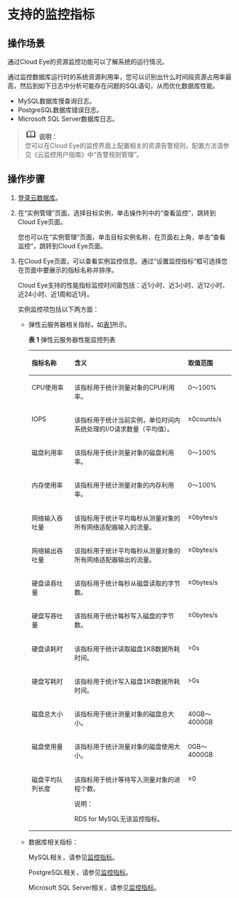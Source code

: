 # 支持的监控指标<a name="rds_06_0001"></a>

## 操作场景<a name="section48273313131053"></a>

通过Cloud Eye的资源监控功能可以了解系统的运行情况。

通过监控数据库运行时的系统资源利用率，您可以识别出什么时间段资源占用率最高，然后到如下日志中分析可能存在问题的SQL语句，从而优化数据库性能。

-   MySQL数据库慢查询日志。
-   PostgreSQL数据库错误日志。
-   Microsoft SQL Server数据库日志。

>![](public_sys-resources/icon-note.gif) **说明：**   
>您可以在Cloud Eye的监控界面上配置相关的资源告警规则，配置方法请参见《云监控用户指南》中“告警规则管理”。  

## 操作步骤<a name="s1feb2fcf34ab4e88a61a1597e2ec8f06"></a>

1.  [登录云数据库](https://support.huaweicloud.com/qs-rds/rds_login.html)。
2.  在“实例管理”页面，选择目标实例，单击操作列中的“查看监控“，跳转到Cloud Eye页面。

    您也可以在“实例管理“页面，单击目标实例名称，在页面右上角，单击“查看监控“，跳转到Cloud Eye页面。

3.  在Cloud Eye页面，可以查看实例监控信息。通过“设置监控指标“框可选择您在页面中要展示的指标名称并排序。

    Cloud Eye支持的性能指标监控时间窗包括：近1小时、近3小时、近12小时、近24小时、近1周和近1月。

    实例监控项包括以下两方面：

    -   弹性云服务器相关指标，如[表1](#table2501556415126)所示。

        **表 1**  弹性云服务器性能监控列表

        <a name="table2501556415126"></a>
        <table><thead align="left"><tr id="row1227696315126"><th class="cellrowborder" valign="top" width="21%" id="mcps1.2.4.1.1"><p id="p5084337715126"><a name="p5084337715126"></a><a name="p5084337715126"></a>指标名称</p>
        </th>
        <th class="cellrowborder" valign="top" width="56.00000000000001%" id="mcps1.2.4.1.2"><p id="p2467289315126"><a name="p2467289315126"></a><a name="p2467289315126"></a>含义</p>
        </th>
        <th class="cellrowborder" valign="top" width="23%" id="mcps1.2.4.1.3"><p id="p5234735015126"><a name="p5234735015126"></a><a name="p5234735015126"></a>取值范围</p>
        </th>
        </tr>
        </thead>
        <tbody><tr id="row5692358915126"><td class="cellrowborder" valign="top" width="21%" headers="mcps1.2.4.1.1 "><p id="p5490996515126"><a name="p5490996515126"></a><a name="p5490996515126"></a>CPU使用率</p>
        </td>
        <td class="cellrowborder" valign="top" width="56.00000000000001%" headers="mcps1.2.4.1.2 "><p id="p1852217115126"><a name="p1852217115126"></a><a name="p1852217115126"></a>该指标用于统计测量对象的CPU利用率。</p>
        </td>
        <td class="cellrowborder" valign="top" width="23%" headers="mcps1.2.4.1.3 "><p id="p2390088615126"><a name="p2390088615126"></a><a name="p2390088615126"></a>0～100%</p>
        </td>
        </tr>
        <tr id="row21596471996"><td class="cellrowborder" valign="top" width="21%" headers="mcps1.2.4.1.1 "><p id="p36363015126"><a name="p36363015126"></a><a name="p36363015126"></a>IOPS</p>
        </td>
        <td class="cellrowborder" valign="top" width="56.00000000000001%" headers="mcps1.2.4.1.2 "><p id="p2945410815126"><a name="p2945410815126"></a><a name="p2945410815126"></a>该指标用于统计当前实例，单位时间内系统处理的I/O请求数量（平均值）。</p>
        </td>
        <td class="cellrowborder" valign="top" width="23%" headers="mcps1.2.4.1.3 "><p id="p3697255815126"><a name="p3697255815126"></a><a name="p3697255815126"></a>≥0counts/s</p>
        </td>
        </tr>
        <tr id="row1323713512918"><td class="cellrowborder" valign="top" width="21%" headers="mcps1.2.4.1.1 "><p id="p3318453015126"><a name="p3318453015126"></a><a name="p3318453015126"></a>磁盘利用率</p>
        </td>
        <td class="cellrowborder" valign="top" width="56.00000000000001%" headers="mcps1.2.4.1.2 "><p id="p359239415126"><a name="p359239415126"></a><a name="p359239415126"></a>该指标用于统计测量对象的磁盘利用率。</p>
        </td>
        <td class="cellrowborder" valign="top" width="23%" headers="mcps1.2.4.1.3 "><p id="p2254847415126"><a name="p2254847415126"></a><a name="p2254847415126"></a>0～100%</p>
        </td>
        </tr>
        <tr id="row1495348415126"><td class="cellrowborder" valign="top" width="21%" headers="mcps1.2.4.1.1 "><p id="p4255025615126"><a name="p4255025615126"></a><a name="p4255025615126"></a>内存使用率</p>
        </td>
        <td class="cellrowborder" valign="top" width="56.00000000000001%" headers="mcps1.2.4.1.2 "><p id="p2401868115126"><a name="p2401868115126"></a><a name="p2401868115126"></a>该指标用于统计测量对象的内存利用率。</p>
        </td>
        <td class="cellrowborder" valign="top" width="23%" headers="mcps1.2.4.1.3 "><p id="p6646497015126"><a name="p6646497015126"></a><a name="p6646497015126"></a>0～100%</p>
        </td>
        </tr>
        <tr id="row1515911115126"><td class="cellrowborder" valign="top" width="21%" headers="mcps1.2.4.1.1 "><p id="p4234088815126"><a name="p4234088815126"></a><a name="p4234088815126"></a>网络输入吞吐量</p>
        </td>
        <td class="cellrowborder" valign="top" width="56.00000000000001%" headers="mcps1.2.4.1.2 "><p id="p62108092162725"><a name="p62108092162725"></a><a name="p62108092162725"></a>该指标用于统计平均每秒从测量对象的所有网络适配器输入的流量。</p>
        </td>
        <td class="cellrowborder" valign="top" width="23%" headers="mcps1.2.4.1.3 "><p id="p3498433815126"><a name="p3498433815126"></a><a name="p3498433815126"></a>≥0bytes/s</p>
        </td>
        </tr>
        <tr id="row368717015126"><td class="cellrowborder" valign="top" width="21%" headers="mcps1.2.4.1.1 "><p id="p221427715126"><a name="p221427715126"></a><a name="p221427715126"></a>网络输出吞吐量</p>
        </td>
        <td class="cellrowborder" valign="top" width="56.00000000000001%" headers="mcps1.2.4.1.2 "><p id="p4513871415126"><a name="p4513871415126"></a><a name="p4513871415126"></a>该指标用于统计平均每秒从测量对象的所有网络适配器输出的流量。</p>
        </td>
        <td class="cellrowborder" valign="top" width="23%" headers="mcps1.2.4.1.3 "><p id="p3235719515126"><a name="p3235719515126"></a><a name="p3235719515126"></a>≥0bytes/s</p>
        </td>
        </tr>
        <tr id="row1357144291416"><td class="cellrowborder" valign="top" width="21%" headers="mcps1.2.4.1.1 "><p id="p59436423162135"><a name="p59436423162135"></a><a name="p59436423162135"></a>硬盘读吞吐量</p>
        </td>
        <td class="cellrowborder" valign="top" width="56.00000000000001%" headers="mcps1.2.4.1.2 "><p id="p49620984162135"><a name="p49620984162135"></a><a name="p49620984162135"></a>该指标用于统计每秒从磁盘读取的字节数。</p>
        </td>
        <td class="cellrowborder" valign="top" width="23%" headers="mcps1.2.4.1.3 "><p id="p59876806162135"><a name="p59876806162135"></a><a name="p59876806162135"></a>≥0bytes/s</p>
        </td>
        </tr>
        <tr id="row103958469147"><td class="cellrowborder" valign="top" width="21%" headers="mcps1.2.4.1.1 "><p id="p63245844162132"><a name="p63245844162132"></a><a name="p63245844162132"></a>硬盘写吞吐量</p>
        </td>
        <td class="cellrowborder" valign="top" width="56.00000000000001%" headers="mcps1.2.4.1.2 "><p id="p22639760162132"><a name="p22639760162132"></a><a name="p22639760162132"></a>该指标用于统计每秒写入磁盘的字节数。</p>
        </td>
        <td class="cellrowborder" valign="top" width="23%" headers="mcps1.2.4.1.3 "><p id="p21881305162132"><a name="p21881305162132"></a><a name="p21881305162132"></a>≥0bytes/s</p>
        </td>
        </tr>
        <tr id="row1144519401149"><td class="cellrowborder" valign="top" width="21%" headers="mcps1.2.4.1.1 "><p id="p52754676162127"><a name="p52754676162127"></a><a name="p52754676162127"></a>硬盘读耗时</p>
        </td>
        <td class="cellrowborder" valign="top" width="56.00000000000001%" headers="mcps1.2.4.1.2 "><p id="p45270338162127"><a name="p45270338162127"></a><a name="p45270338162127"></a>该指标用于统计读取磁盘1KB数据所耗时间。</p>
        </td>
        <td class="cellrowborder" valign="top" width="23%" headers="mcps1.2.4.1.3 "><p id="p43018728162127"><a name="p43018728162127"></a><a name="p43018728162127"></a>&gt;0s</p>
        </td>
        </tr>
        <tr id="row1842903718149"><td class="cellrowborder" valign="top" width="21%" headers="mcps1.2.4.1.1 "><p id="p50241145162111"><a name="p50241145162111"></a><a name="p50241145162111"></a>硬盘写耗时</p>
        </td>
        <td class="cellrowborder" valign="top" width="56.00000000000001%" headers="mcps1.2.4.1.2 "><p id="p43000972162111"><a name="p43000972162111"></a><a name="p43000972162111"></a>该指标用于统计写入磁盘1KB数据所耗时间。</p>
        </td>
        <td class="cellrowborder" valign="top" width="23%" headers="mcps1.2.4.1.3 "><p id="p60526687162111"><a name="p60526687162111"></a><a name="p60526687162111"></a>&gt;0s</p>
        </td>
        </tr>
        <tr id="row45617812162113"><td class="cellrowborder" valign="top" width="21%" headers="mcps1.2.4.1.1 "><p id="p4055305162113"><a name="p4055305162113"></a><a name="p4055305162113"></a>磁盘总大小</p>
        </td>
        <td class="cellrowborder" valign="top" width="56.00000000000001%" headers="mcps1.2.4.1.2 "><p id="p60044274162113"><a name="p60044274162113"></a><a name="p60044274162113"></a>该指标用于统计测量对象的磁盘总大小。</p>
        </td>
        <td class="cellrowborder" valign="top" width="23%" headers="mcps1.2.4.1.3 "><p id="p31748024162113"><a name="p31748024162113"></a><a name="p31748024162113"></a>40GB～4000GB</p>
        </td>
        </tr>
        <tr id="row18847359162111"><td class="cellrowborder" valign="top" width="21%" headers="mcps1.2.4.1.1 "><p id="p38243505162117"><a name="p38243505162117"></a><a name="p38243505162117"></a>磁盘使用量</p>
        </td>
        <td class="cellrowborder" valign="top" width="56.00000000000001%" headers="mcps1.2.4.1.2 "><p id="p10716207162117"><a name="p10716207162117"></a><a name="p10716207162117"></a>该指标用于统计测量对象的磁盘使用大小。</p>
        </td>
        <td class="cellrowborder" valign="top" width="23%" headers="mcps1.2.4.1.3 "><p id="p62706478162117"><a name="p62706478162117"></a><a name="p62706478162117"></a>0GB～4000GB</p>
        </td>
        </tr>
        <tr id="row1111897216238"><td class="cellrowborder" valign="top" width="21%" headers="mcps1.2.4.1.1 "><p id="p2822150916238"><a name="p2822150916238"></a><a name="p2822150916238"></a>磁盘平均队列长度</p>
        </td>
        <td class="cellrowborder" valign="top" width="56.00000000000001%" headers="mcps1.2.4.1.2 "><p id="p424085416238"><a name="p424085416238"></a><a name="p424085416238"></a>该指标用于统计等待写入测量对象的进程个数。</p>
        <div class="note" id="note12910115610166"><a name="note12910115610166"></a><a name="note12910115610166"></a><span class="notetitle"> 说明： </span><div class="notebody"><p id="p139101567163"><a name="p139101567163"></a><a name="p139101567163"></a>RDS for MySQL无该监控指标。</p>
        </div></div>
        </td>
        <td class="cellrowborder" valign="top" width="23%" headers="mcps1.2.4.1.3 "><p id="p796488816238"><a name="p796488816238"></a><a name="p796488816238"></a>≥0</p>
        </td>
        </tr>
        </tbody>
        </table>

    -   数据库相关指标：

        MySQL相关，请参见[监控指标](MySQL监控指标.md)。

        PostgreSQL相关，请参见[监控指标](PostgreSQL监控指标.md)。

        Microsoft SQL Server相关，请参见[监控指标](SQL-Server监控指标.md)。



